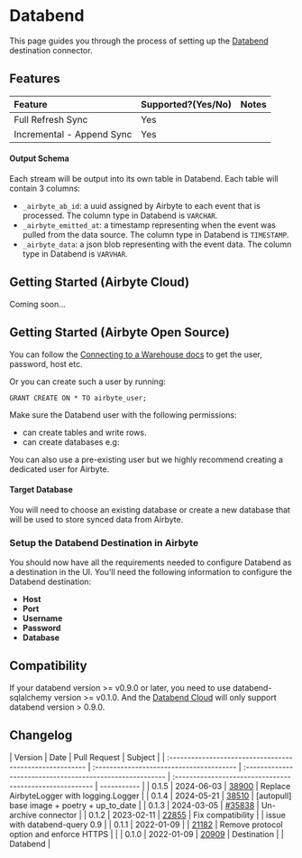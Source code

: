 # Databend

This page guides you through the process of setting up the [Databend](https://databend.rs/)
destination connector.

## Features

| Feature                   | Supported?\(Yes/No\) | Notes |
| :------------------------ | :------------------- | :---- |
| Full Refresh Sync         | Yes                  |       |
| Incremental - Append Sync | Yes                  |       |

#### Output Schema

Each stream will be output into its own table in Databend. Each table will contain 3 columns:

- `_airbyte_ab_id`: a uuid assigned by Airbyte to each event that is processed. The column type in
  Databend is `VARCHAR`.
- `_airbyte_emitted_at`: a timestamp representing when the event was pulled from the data source.
  The column type in Databend is `TIMESTAMP`.
- `_airbyte_data`: a json blob representing with the event data. The column type in Databend is
  `VARVHAR`.

## Getting Started (Airbyte Cloud)

Coming soon...

## Getting Started (Airbyte Open Source)

You can follow the
[Connecting to a Warehouse docs](https://docs.databend.com/using-databend-cloud/warehouses/connecting-a-warehouse)
to get the user, password, host etc.

Or you can create such a user by running:

```
GRANT CREATE ON * TO airbyte_user;
```

Make sure the Databend user with the following permissions:

- can create tables and write rows.
- can create databases e.g:

You can also use a pre-existing user but we highly recommend creating a dedicated user for Airbyte.

#### Target Database

You will need to choose an existing database or create a new database that will be used to store
synced data from Airbyte.

### Setup the Databend Destination in Airbyte

You should now have all the requirements needed to configure Databend as a destination in the UI.
You'll need the following information to configure the Databend destination:

- **Host**
- **Port**
- **Username**
- **Password**
- **Database**

## Compatibility

If your databend version >= v0.9.0 or later, you need to use databend-sqlalchemy version >= v0.1.0.
And the [Databend Cloud](https://app.databend.com/) will only support databend version > 0.9.0.

## Changelog

| Version                                                  | Date                                     | Pull Request                                              | Subject                                                  |
| :------------------------------------------------------- | :--------------------------------------- | :-------------------------------------------------------- | :------------------------------------------------------- | ----------- |
| 0.1.5 | 2024-06-03 | [38900](https://github.com/airbytehq/airbyte/pull/38900) | Replace AirbyteLogger with logging.Logger |
| 0.1.4 | 2024-05-21 | [38510](https://github.com/airbytehq/airbyte/pull/38510) | [autopull] base image + poetry + up_to_date |
| 0.1.3                                                    | 2024-03-05                               | [#35838](https://github.com/airbytehq/airbyte/pull/35838) | Un-archive connector                                     |
| 0.1.2                                                    | 2023-02-11                               | [22855](https://github.com/airbytehq/airbyte/pull/22855)  | Fix compatibility                                        |
| issue with databend-query 0.9                            |                                          | 0.1.1                                                     | 2022-01-09                                               |
| [21182](https://github.com/airbytehq/airbyte/pull/21182) | Remove protocol option and enforce HTTPS |
|                                                          | 0.1.0                                    | 2022-01-09                                                | [20909](https://github.com/airbytehq/airbyte/pull/20909) | Destination |
| Databend                                                 |
